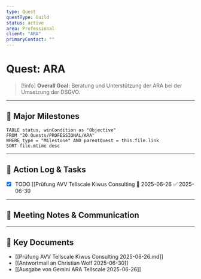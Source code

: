 ```yaml
---
type: Quest
questType: Guild
status: active
area: Professional
client: "ARA"
primaryContact: ""
---
```


# Quest: ARA

> [!info]
> **Overall Goal:** Beratung und Unterstützung der ARA bei der Umsetzung der DSGVO.

---

## 🚀 Major Milestones

```dataview
TABLE status, winCondition as "Objective"
FROM "20 Quests/PROFESSIONAL/ARA"
WHERE type = "Milestone" AND parentQuest = this.file.link
SORT file.mtime desc
```

---

## 📝 Action Log & Tasks

- [x] TODO [[Prüfung AVV Tellscale Kiwus Consulting 🛫 2025-06-26 ✅ 2025-06-30

---
## 💬 Meeting Notes & Communication


---
## 📎 Key Documents

- [[Prüfung AVV Tellscale Kiwus Consulting 2025-06-26.md]]
- [[Antwortmail an Christian Wolf 2025-06-30]]
- [[Ausgabe von Gemini ARA Tellscale 2025-06-26]]
